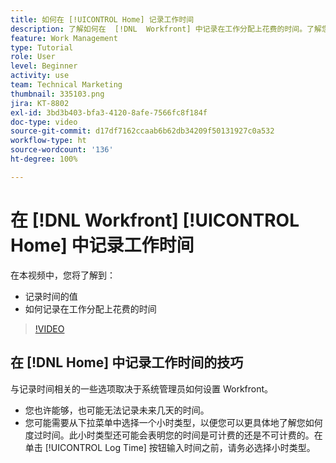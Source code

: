 ```yaml
---
title: 如何在 [!UICONTROL Home] 记录工作时间
description: 了解如何在  [!DNL  Workfront] 中记录在工作分配上花费的时间。了解您的组织为什么可能要求记录时间。
feature: Work Management
type: Tutorial
role: User
level: Beginner
activity: use
team: Technical Marketing
thumbnail: 335103.png
jira: KT-8802
exl-id: 3bd3b403-bfa3-4120-8afe-7566fc8f184f
doc-type: video
source-git-commit: d17df7162ccaab6b62db34209f50131927c0a532
workflow-type: ht
source-wordcount: '136'
ht-degree: 100%

---
```


# 在 [!DNL Workfront] [!UICONTROL Home] 中记录工作时间

在本视频中，您将了解到：

* 记录时间的值
* 如何记录在工作分配上花费的时间

>[!VIDEO](https://video.tv.adobe.com/v/335103/?quality=12&learn=on&enablevpops)

## 在 [!DNL Home] 中记录工作时间的技巧

与记录时间相关的一些选项取决于系统管理员如何设置 Workfront。

* 您也许能够，也可能无法记录未来几天的时间。
* 您可能需要从下拉菜单中选择一个小时类型，以便您可以更具体地了解您如何度过时间。此小时类型还可能会表明您的时间是可计费的还是不可计费的。在单击 [!UICONTROL Log Time] 按钮输入时间之前，请务必选择小时类型。

<!---
learn more URLs
--->
